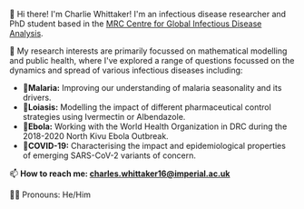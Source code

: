 👋 Hi there! I'm Charlie Whittaker! I'm an infectious disease researcher and PhD student based in the [MRC Centre for Global Infectious Disease Analysis](https://www.imperial.ac.uk/mrc-global-infectious-disease-analysis). 

🔬 My research interests are primarily focussed on mathematical modelling and public health, where I've explored a range of questions focussed on the dynamics and spread of various infectious diseases including:
- 🦟**Malaria:** Improving our understanding of malaria seasonality and its drivers. 
- 🐛**Loiasis:** Modelling the impact of different pharmaceutical control strategies using Ivermectin or Albendazole.
- 💉**Ebola:** Working with the World Health Organization in DRC during the 2018-2020 North Kivu Ebola Outbreak.
- 🦠**COVID-19:** Characterising the impact and epidemiological properties of emerging SARS-CoV-2 variants of concern.

📫 **How to reach me: charles.whittaker16@imperial.ac.uk**

🙋‍♂️ Pronouns: He/Him
<!--
